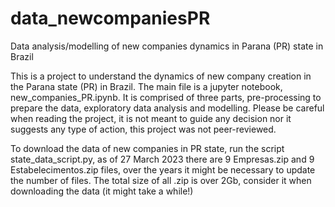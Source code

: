 # data_newcompaniesPR
Data analysis/modelling of new companies dynamics in Parana (PR) state in Brazil

This is a project to understand the dynamics of new company creation in the Parana state (PR) in Brazil. The main file is a jupyter notebook, new_companies_PR.ipynb.  It is comprised of three parts, pre-processing to prepare the data, exploratory data analysis and modelling. Please be careful when reading the project, it is not meant to guide any decision nor it suggests any type of action, this project was not peer-reviewed.

To download the data of new companies in PR state, run the script state_data_script.py, as of 27 March 2023 there are 9 Empresas.zip and 9 Estabelecimentos.zip files, over the years it might be necessary to update the number of files.
The total size of all .zip is over 2Gb, consider it when downloading the data (it might take a while!)
